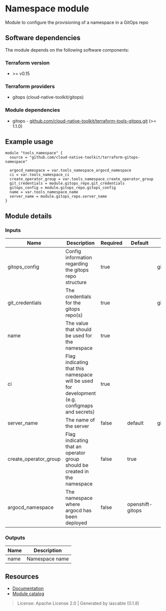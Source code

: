 # Namespace module

Module to configure the provisioning of a namespace in a GitOps repo


## Software dependencies

The module depends on the following software components:

### Terraform version

- \>= v0.15

### Terraform providers


- gitops (cloud-native-toolkit/gitops)

### Module dependencies


- gitops - [github.com/cloud-native-toolkit/terraform-tools-gitops.git](https://github.com/cloud-native-toolkit/terraform-tools-gitops.git) (>= 1.1.0)

## Example usage

```hcl
module "tools_namespace" {
  source = "github.com/cloud-native-toolkit/terraform-gitops-namespace"

  argocd_namespace = var.tools_namespace_argocd_namespace
  ci = var.tools_namespace_ci
  create_operator_group = var.tools_namespace_create_operator_group
  git_credentials = module.gitops_repo.git_credentials
  gitops_config = module.gitops_repo.gitops_config
  name = var.tools_namespace_name
  server_name = module.gitops_repo.server_name
}

```

## Module details

### Inputs

| Name | Description | Required | Default | Source |
|------|-------------|---------|----------|--------|
| gitops_config | Config information regarding the gitops repo structure | true |  | gitops.gitops_config |
| git_credentials | The credentials for the gitops repo(s) | true |  | gitops.git_credentials |
| name | The value that should be used for the namespace | true |  |  |
| ci | Flag indicating that this namespace will be used for development (e.g. configmaps and secrets) | true |  |  |
| server_name | The name of the server | false | default | gitops.server_name |
| create_operator_group | Flag indicating that an operator group should be created in the namespace | false | true |  |
| argocd_namespace | The namespace where argocd has been deployed | false | openshift-gitops |  |

### Outputs

| Name | Description |
|------|-------------|
| name | Namespace name |

## Resources

- [Documentation](https://operate.cloudnativetoolkit.dev)
- [Module catalog](https://modules.cloudnativetoolkit.dev)

> License: Apache License 2.0 | Generated by iascable (0.1.8)
